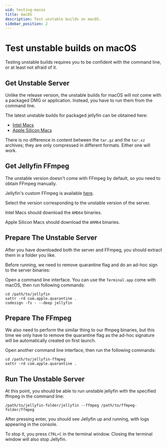 ```yaml
---
uid: testing-macos
title: macOS
description: Test unstable builds on macOS.
sidebar_position: 2
---
```


# Test unstable builds on macOS

Testing unstable builds requires you to be confident with the command line, or at least not afraid of it.

## Get Unstable Server

Unlike the release version, the unstable builds for macOS will not come with a packaged DMG or application. Instead, you have to run them from the command line.

The latest unstable builds for packaged jellyfin can be obtained here:

- [Intel Macs](https://repo.jellyfin.org/?path=/server/macos/latest-unstable/amd64)
- [Apple Silicon Macs](https://repo.jellyfin.org/?path=/server/macos/latest-unstable/arm64)

There is no difference in content between the `tar.gz` and the `tar.xz` archives; they are only compressed in different formats. Either one will work.

## Get Jellyfin FFmpeg

The unstable version doesn't come with FFmpeg by default, so you need to obtain FFmpeg manually.

Jellyfin's custom FFmpeg is available [here](https://repo.jellyfin.org/?path=/ffmpeg/macos).

Select the version corresponding to the unstable version of the server.

Intel Macs should download the `AMD64` binaries.

Apple Silicon Macs should download the `ARM64` binaries.

## Prepare The Unstable Server

After you have downloaded both the server and FFmpeg, you should extract them in a folder you like.

Before running, we need to remove quarantine flag and do an ad-hoc sign to the server binaries:

Open a command line interface. You can use the `Terminal.app` come with macOS, then run following commands:

```shell
cd /path/to/jellyfin
xattr -rd com.apple.quarantine .
codesign -fs - --deep jellyfin
```

## Prepare The FFmpeg

We also need to perform the similar thing to our ffmpeg binaries, but this time we only have to remove the quarantine flag as the ad-hoc signature will be automatically created on first launch.

Open another command line interface, then run the following commands:

```shell
cd /path/to/jellyfin-ffmpeg
xattr -rd com.apple.quarantine .
```

## Run The Unstable Server

At this point, you should be able to run unstable jellyfin with the specified ffmpeg in the command line:

```shell
/path/to/jellyfin-folder/jellyfin --ffmpeg /path/to/ffmpeg-folder/ffmpeg
```

After pressing enter, you should see Jellyfin up and running, with logs appearing in the console.

To stop it, you press `CTRL+C` in the terminal window.
Closing the terminal window will also stop Jellyfin.
